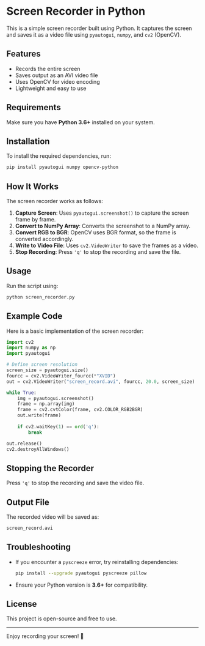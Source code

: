 # Screen Recorder in Python

This is a simple screen recorder built using Python. It captures the screen and saves it as a video file using `pyautogui`, `numpy`, and `cv2` (OpenCV).

## Features
- Records the entire screen
- Saves output as an AVI video file
- Uses OpenCV for video encoding
- Lightweight and easy to use

## Requirements
Make sure you have **Python 3.6+** installed on your system.

## Installation
To install the required dependencies, run:

```sh
pip install pyautogui numpy opencv-python
```

## How It Works
The screen recorder works as follows:
1. **Capture Screen**: Uses `pyautogui.screenshot()` to capture the screen frame by frame.
2. **Convert to NumPy Array**: Converts the screenshot to a NumPy array.
3. **Convert RGB to BGR**: OpenCV uses BGR format, so the frame is converted accordingly.
4. **Write to Video File**: Uses `cv2.VideoWriter` to save the frames as a video.
5. **Stop Recording**: Press `'q'` to stop the recording and save the file.

## Usage
Run the script using:

```sh
python screen_recorder.py
```

## Example Code
Here is a basic implementation of the screen recorder:

```python
import cv2
import numpy as np
import pyautogui

# Define screen resolution
screen_size = pyautogui.size()
fourcc = cv2.VideoWriter_fourcc(*"XVID")
out = cv2.VideoWriter("screen_record.avi", fourcc, 20.0, screen_size)

while True:
    img = pyautogui.screenshot()
    frame = np.array(img)
    frame = cv2.cvtColor(frame, cv2.COLOR_RGB2BGR)
    out.write(frame)
    
    if cv2.waitKey(1) == ord('q'):
        break

out.release()
cv2.destroyAllWindows()
```

## Stopping the Recorder
Press `'q'` to stop the recording and save the video file.

## Output File
The recorded video will be saved as:
```sh
screen_record.avi
```

## Troubleshooting
- If you encounter a `pyscreeze` error, try reinstalling dependencies:
  ```sh
  pip install --upgrade pyautogui pyscreeze pillow
  ```
- Ensure your Python version is **3.6+** for compatibility.

## License
This project is open-source and free to use.

---

Enjoy recording your screen! 🚀

